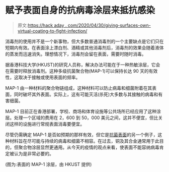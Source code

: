# 赋予表面自身的抗病毒涂层来抵抗感染

> 原文:[https://hack aday . com/2020/04/30/giving-surfaces-own-virtual-coating-to-fight-infection/](https://hackaday.com/2020/04/30/giving-surfaces-their-own-antiviral-coating-to-fight-infection/)

消毒剂的使用并不是一个新事物，但大多数普通消毒剂的一个主要缺点是它们只在短期内有效。在表面涂上漂白剂、酒精或其他消毒剂后，消毒剂的效果会随着液体的蒸发而迅速消失。理想情况下，消毒剂会留在表面，需要时随时消毒。

据香港科技大学(HKUST)的研究人员称，解决办法可能在于一种热敏涂层，它会在需要时释放消毒剂。这种多级抗菌聚合物(MAP-1)可以保持长达 90 天的有效性，这取决于接触或使用表面的频率。

MAP-1 由一种材料的聚合物链组成，这种材料可以防止病毒和细菌附着在其表面，同时破坏其外表面。实际上，这有可能灭活(杀死)大多数与其接触的病毒和有害细菌。

MAP-1 目前正在香港部署，学校、商场和体育设施等公共场所已经应用了这种涂层。处理一个区域的费用在 2，600 到 50，000 美元之间，这并不便宜，但比关闭这样的设施进行常规表面消毒要便宜。

尽管仍需确定 MAP-1 是否如预期的那样有效，但它是[抗菌表面](https://en.wikipedia.org/wiki/Antimicrobial_surface)的另一个例子，这种材料旨在尽可能与持续的病毒和细菌不相容。在过去，铜及其合金通常用于此目的，但聚合物涂层显然更通用。从今天的疫情的观点来看，使表面不能容纳病毒肯定被认为是非常必要的。

(图为:表面的 MAP-1 涂层，由 HKUST 提供)